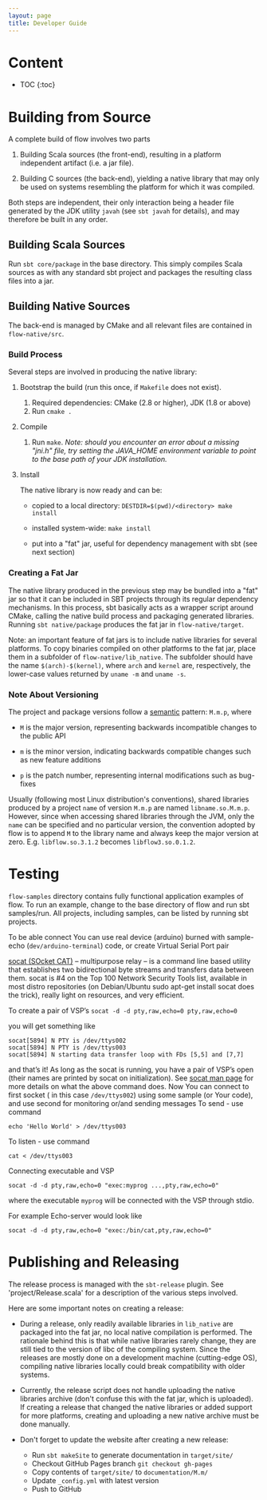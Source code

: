 ```yaml
---
layout: page
title: Developer Guide
---
```

# Content
* TOC
{:toc}

# Building from Source
A complete build of flow involves two parts

1. Building Scala sources (the front-end), resulting in a platform independent artifact (i.e. a jar file).

2. Building C sources (the back-end), yielding a native library that may only be used on systems resembling the platform for which it was compiled.

Both steps are independent, their only interaction being a header file generated by the JDK utility `javah` (see `sbt javah` for details), and may therefore be built in any order.

## Building Scala Sources
Run `sbt core/package` in the base directory. This simply compiles Scala sources as with any standard sbt project and packages the resulting class files into a jar.

## Building Native Sources
The back-end is managed by CMake and all relevant files are contained in `flow-native/src`.

### Build Process
Several steps are involved in producing the native library:

1. Bootstrap the build (run this once, if `Makefile` does not exist).

	1. Required dependencies: CMake (2.8 or higher), JDK (1.8 or above)
    2. Run `cmake .`

2. Compile

    1. Run `make`.
       *Note: should you encounter an error about a missing "jni.h" file, try setting the JAVA_HOME environment variable to point to the base path of your JDK installation.*

3. Install

    The native library is now ready and can be:

	- copied to a local directory: `DESTDIR=$(pwd)/<directory> make install`

    - installed system-wide: `make install`

    - put into a "fat" jar, useful for dependency management with sbt (see next section)

### Creating a Fat Jar
The native library produced in the previous step may be bundled into a "fat" jar so that it can be included in SBT projects through its regular dependency mechanisms. In this process, sbt basically acts as a wrapper script around CMake, calling the native build process and packaging generated libraries. Running `sbt native/package` produces the fat jar in `flow-native/target`.

Note: an important feature of fat jars is to include native libraries for several platforms. To copy binaries compiled on other platforms to the fat jar, place them in a subfolder of `flow-native/lib_native`. The subfolder should have the name `$(arch)-$(kernel)`, where `arch` and `kernel` are, respectively, the lower-case values returned by `uname -m` and `uname -s`.

### Note About Versioning
The project and package versions follow a [semantic](http://semver.org/) pattern: `M.m.p`, where

- `M` is the major version, representing backwards incompatible changes to the public API

- `m` is the minor version, indicating backwards compatible changes such as new feature additions

- `p` is the patch number, representing internal modifications such as bug-fixes

Usually (following most Linux distribution's conventions), shared libraries produced by a project `name` of version `M.m.p` are named `libname.so.M.m.p`. However, since when accessing shared libraries through the JVM, only the `name` can be specified and no particular version, the convention adopted by flow is to append `M` to the library name and always keep the major version at zero. E.g. `libflow.so.3.1.2` becomes `libflow3.so.0.1.2`.

# Testing

`flow-samples` directory contains fully functional application examples of flow. To run an example, change to the base directory of flow and run sbt samples<SampleName>/run.
All projects, including samples, can be listed by running sbt projects.

To be able connect You can use real device (arduino) burned with sample-echo (`dev/arduino-terminal`) code, or create Virtual Serial Port pair

[socat (SOcket CAT)](http://www.dest-unreach.org/socat/) – multipurpose relay – is a command line based utility that establishes two bidirectional byte streams and transfers data between them.
socat is #4 on the Top 100 Network Security Tools list, available in most distro repositories (on Debian/Ubuntu sudo apt-get install socat does the trick), really light on resources, and very efficient.

To create a pair of VSP’s
```socat -d -d pty,raw,echo=0 pty,raw,echo=0```

you will get something like
```
socat[5894] N PTY is /dev/ttys002
socat[5894] N PTY is /dev/ttys003
socat[5894] N starting data transfer loop with FDs [5,5] and [7,7]
```
and that’s it! As long as the socat is running, you have a pair of VSP’s open (their names are printed by socat on initialization). See [socat man page](http://www.dest-unreach.org/socat/doc/socat.html) for more details on what the above command does.
Now You can connect to first socket ( in this case `/dev/ttys002`) using some sample (or Your code), and use second for monitoring or/and sending messages 
To send - use command 
```
echo 'Hello World' > /dev/ttys003
```
To listen - use command
```
cat < /dev/ttys003
```

Connecting executable and VSP
```
socat -d -d pty,raw,echo=0 "exec:myprog ...,pty,raw,echo=0"
```
where the executable `myprog` will be connected with the VSP through stdio.

For example Echo-server would look like 
```
socat -d -d pty,raw,echo=0 "exec:/bin/cat,pty,raw,echo=0"
```

# Publishing and Releasing
The release process is managed with the `sbt-release` plugin. See 'project/Release.scala' for a description of the various steps involved.

Here are some important notes on creating a release:

- During a release, only readily available libraries in `lib_native` are packaged into the fat jar, no local native compilation is performed. The rationale behind this is that while native libraries rarely change, they are still tied to the version of libc of the compiling system. Since the releases are mostly done on a development machine (cutting-edge OS), compiling native libraries locally could break compatibility with older systems.

- Currently, the release script does not handle uploading the native libraries archive (don't confuse this with the fat jar, which is uploaded). If creating a release that changed the native libraries or added support for more platforms, creating and uploading a new native archive must be done manually.

- Don't forget to update the website after creating a new release:

    - Run `sbt makeSite` to generate documentation in `target/site/`
	- Checkout GitHub Pages branch `git checkout gh-pages`
	- Copy contents of `target/site/` to `documentation/M.m/`
	- Update `_config.yml` with latest version
	- Push to GitHub
